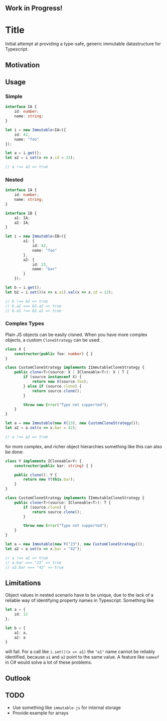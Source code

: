 ## Work in Progress! ##

Title
=====

Initial attempt at providing a type-safe, generic immutable datastructure for Typescript.  

## Motivation ##

## Usage ## 

### Simple ###

```TypeScript
interface IA {
    id: number;
    name: string;
}

let i = new Immutable<IA>({  
    id: 42,
    name: "foo"
});

let a = i.get();
let a2 = i.set(x => x.id = 23);

// a !== a2 => true
```

### Nested ###  

```TypeScript
interface IA {
    id: number;
    name: string;
}

interface IB {
    a1: IA;
    a2: IA;
}

let i = new Immutable<IB>({
        a1: {  
            id: 42,
            name: "foo"
        }, 
        a2: {
            id: 23,
            name: "bar"
        }
    });

let b = i.get();
let b2 = i.set()(x => x.a1).val(x => x.id = 12);

// b !== b2 => true
// b.a2 === b2.a2 => true
// b.a1 !== b2.a1 => true
```

### Complex Types ###

Plain JS objects can be easily cloned. When you have more complex objects, a custom `CloneStrategy` can be used:

```TypeScript
class X {
    constructor(public foo: number) { }
}

class CustomCloneStrategy implements IImmutableCloneStrategy {
    public clone<T>(source: X | ICloneable<T>): X | T {
        if (source instanceof X) {
            return new X(source.foo);
        } else if (source.clone) {
            return source.clone();
        }

        throw new Error("Type not supported");
    }
}

let a = new Immutable(new X(23), new CustomCloneStrategy());
let a2 = a.set(x => x.bar = 42);

// a !== a2 => true
```

for more complex, and richer object hierarchies something like this can also be done: 

```TypeScript
class Y implements ICloneable<Y> {
    constructor(public bar: string) { }

    public clone(): Y {
        return new Y(this.bar);
    }
}

class CustomCloneStrategy implements IImmutableCloneStrategy {
    public clone<T>(source: ICloneable<T>): T {
        if (source.clone) {
            return source.clone();
        }

        throw new Error("Type not supported");
    }
}

let a = new Immutable(new Y("23"), new CustomCloneStrategy());
let a2 = a.set(x => x.bar = "42");

// a !== a2 => true
// a.bar === "23" => true
// a2.bar === "42" => true
```

## Limitations ##

Object values in nested scenario have to be unique, due to the lack of a reliable way of identifying property names in Typescript. Something like 

```TypeScript
let a = {
    id: 12
};

let b = {
    a1: a,
    a2: a
}
```

will fail. For a call like `i.set()(x => a1)` the `"a1"` name cannot be reliably identified, because `a1` and `a2` point to the same value. A feature like `nameof` in C# would solve a lot of these problems.

## Outlook ##



## TODO ##

- Use something like `immutable-js` for internal storage
- Provide example for arrays  